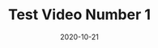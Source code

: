 ---
title: Test Video Number 1
videoUrl: https://www.youtube.com/embed/Ey83pKNXCBc
date: 2020-10-21
caption: A Test video from youtube
extendedCaption: This video shows some things that look good in a video so we thought you'd like to see in a video.
---